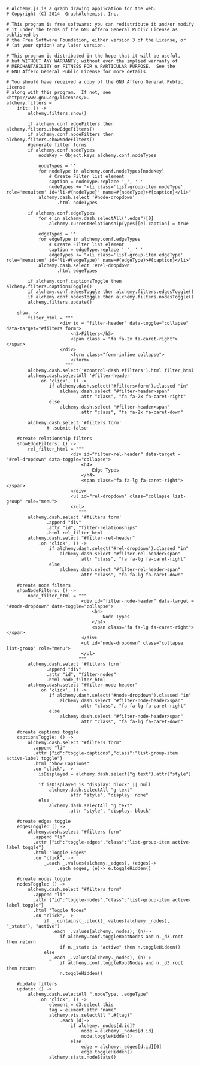     # Alchemy.js is a graph drawing application for the web.
    # Copyright (C) 2014  GraphAlchemist, Inc.

    # This program is free software: you can redistribute it and/or modify
    # it under the terms of the GNU Affero General Public License as published by
    # the Free Software Foundation, either version 3 of the License, or
    # (at your option) any later version.

    # This program is distributed in the hope that it will be useful,
    # but WITHOUT ANY WARRANTY; without even the implied warranty of
    # MERCHANTABILITY or FITNESS FOR A PARTICULAR PURPOSE.  See the
    # GNU Affero General Public License for more details.

    # You should have received a copy of the GNU Affero General Public License
    # along with this program.  If not, see <http://www.gnu.org/licenses/>.
    alchemy.filters =
        init: () ->
            alchemy.filters.show()

            if alchemy.conf.edgeFilters then alchemy.filters.showEdgeFilters()
            if alchemy.conf.nodeFilters then alchemy.filters.showNodeFilters()
            #generate filter forms
            if alchemy.conf.nodeTypes
                nodeKey = Object.keys alchemy.conf.nodeTypes

                nodeTypes = ''
                for nodeType in alchemy.conf.nodeTypes[nodeKey]
                    # Create Filter list element
                    caption = nodeType.replace '_', ' '
                    nodeTypes += "<li class='list-group-item nodeType' role='menuitem' id='li-#{nodeType}' name=#{nodeType}>#{caption}</li>"
                alchemy.dash.select '#node-dropdown'
                       .html nodeTypes

            if alchemy.conf.edgeTypes
                for e in alchemy.dash.selectAll(".edge")[0]
                    alchemy.currentRelationshipTypes[[e].caption] = true

                edgeTypes = ''
                for edgeType in alchemy.conf.edgeTypes
                    # Create Filter list element
                    caption = edgeType.replace '_', ' '
                    edgeTypes += "<li class='list-group-item edgeType' role='menuitem' id='li-#{edgeType}' name=#{edgeType}>#{caption}</li>"
                alchemy.dash.select '#rel-dropdown'
                       .html edgeTypes

            if alchemy.conf.captionsToggle then alchemy.filters.captionsToggle()
            if alchemy.conf.edgesToggle then alchemy.filters.edgesToggle()
            if alchemy.conf.nodesToggle then alchemy.filters.nodesToggle()
            alchemy.filters.update()

        show: ->
            filter_html = """
                        <div id = "filter-header" data-toggle="collapse" data-target="#filters form">
                            <h3>Filters</h3>
                            <span class = "fa fa-2x fa-caret-right"></span>
                        </div>
                            <form class="form-inline collapse">
                            </form>
                          """
            alchemy.dash.select('#control-dash #filters').html filter_html
            alchemy.dash.selectAll '#filter-header'
                .on 'click', () ->
                    if alchemy.dash.select('#filters>form').classed "in"
                        alchemy.dash.select "#filter-header>span"
                               .attr "class", "fa fa-2x fa-caret-right"
                    else
                        alchemy.dash.select "#filter-header>span"
                               .attr "class", "fa fa-2x fa-caret-down"

            alchemy.dash.select '#filters form'
                   # .submit false

        #create relationship filters
        showEdgeFilters: () ->
            rel_filter_html = """
                            <div id="filter-rel-header" data-target = "#rel-dropdown" data-toggle="collapse">
                                <h4>
                                    Edge Types
                                </h4>
                                <span class="fa fa-lg fa-caret-right"></span>
                            </div>
                            <ul id="rel-dropdown" class="collapse list-group" role="menu">
                            </ul>
                               """
            alchemy.dash.select '#filters form'
                   .append "div"
                   .attr "id", "filter-relationships"
                   .html rel_filter_html
            alchemy.dash.select "#filter-rel-header"
                .on 'click', () ->
                    if alchemy.dash.select('#rel-dropdown').classed "in"
                        alchemy.dash.select "#filter-rel-header>span"
                               .attr "class", "fa fa-lg fa-caret-right"
                    else
                        alchemy.dash.select "#filter-rel-header>span"
                               .attr "class", "fa fa-lg fa-caret-down"

        #create node filters
        showNodeFilters: () ->
            node_filter_html = """
                                <div id="filter-node-header" data-target = "#node-dropdown" data-toggle="collapse">
                                    <h4>
                                        Node Types
                                    </h4>
                                    <span class="fa fa-lg fa-caret-right"></span>
                                </div>
                                <ul id="node-dropdown" class="collapse list-group" role="menu">
                                </ul>
                               """
            alchemy.dash.select '#filters form'
                   .append "div"
                   .attr "id", "filter-nodes"
                   .html node_filter_html
            alchemy.dash.select "#filter-node-header"
                .on 'click', () ->
                    if alchemy.dash.select('#node-dropdown').classed "in"
                        alchemy.dash.select "#filter-node-header>span"
                               .attr "class", "fa fa-lg fa-caret-right"
                    else
                        alchemy.dash.select "#filter-node-header>span"
                               .attr "class", "fa fa-lg fa-caret-down"

        #create captions toggle
        captionsToggle: () ->
            alchemy.dash.select "#filters form"
              .append "li"
              .attr {"id":"toggle-captions","class":"list-group-item active-label toggle"}
              .html "Show Captions"
              .on "click", ->
                isDisplayed = alchemy.dash.select("g text").attr("style")

                if isDisplayed is "display: block" || null
                    alchemy.dash.selectAll "g text"
                           .attr "style", "display: none"
                else
                    alchemy.dash.selectAll "g text"
                           .attr "style", "display: block"

        #create edges toggle
        edgesToggle: () ->
            alchemy.dash.select "#filters form"
              .append "li"
              .attr {"id":"toggle-edges","class":"list-group-item active-label toggle"}
              .html "Toggle Edges"
              .on "click", ->
                  _.each _.values(alchemy._edges), (edges)->
                      _.each edges, (e)-> e.toggleHidden()

        #create nodes toggle
        nodesToggle: () ->
            alchemy.dash.select "#filters form"
              .append "li"
              .attr {"id":"toggle-nodes","class":"list-group-item active-label toggle"}
              .html "Toggle Nodes"
              .on "click", ->
                  if _.contains(_.pluck(_.values(alchemy._nodes), "_state"), "active")
                    _.each _.values(alchemy._nodes), (n)->
                        if alchemy.conf.toggleRootNodes and n._d3.root then return
                        if n._state is "active" then n.toggleHidden()
                  else
                    _.each _.values(alchemy._nodes), (n)->
                        if alchemy.conf.toggleRootNodes and n._d3.root then return
                        n.toggleHidden()

        #update filters
        update: () ->
            alchemy.dash.selectAll ".nodeType, .edgeType"
                .on "click", () ->
                    element = d3.select this
                    tag = element.attr "name"
                    alchemy.vis.selectAll ".#{tag}"
                        .each (d)->
                            if alchemy._nodes[d.id]?
                                node = alchemy._nodes[d.id]
                                node.toggleHidden()
                            else
                                edge = alchemy._edges[d.id][0]
                                edge.toggleHidden()
                    alchemy.stats.nodeStats()
